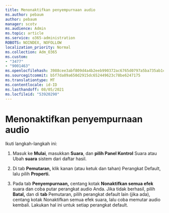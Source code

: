 ```yaml
---
title: Menonaktifkan penyempurnaan audio
ms.author: pebaum
author: pebaum
manager: scotv
ms.audience: Admin
ms.topic: article
ms.service: o365-administration
ROBOTS: NOINDEX, NOFOLLOW
localization_priority: Normal
ms.collection: Adm_O365
ms.custom:
- "3477"
- "9001463"
ms.openlocfilehash: 3988cee3abf809d4a4b2eeb990372ac6765d0797a5ba735ab1c089abb6e81bb8
ms.sourcegitcommit: b5f7da89a650d2915dc652449623c78be6247175
ms.translationtype: MT
ms.contentlocale: id-ID
ms.lasthandoff: 08/05/2021
ms.locfileid: "53920290"
---
```

# <a name="turn-off-audio-enhancement"></a>Menonaktifkan penyempurnaan audio

Ikuti langkah-langkah ini:

1. Masuk ke **Mulai**, masukkan **Suara**, dan **pilih Panel Kontrol** Suara atau Ubah **suara** sistem dari daftar hasil.

2. Di tab **Pemutaran,** klik kanan (atau ketuk dan tahan) Perangkat Default, lalu pilih **Properti.**

3. Pada tab **Penyempurnaan,** centang kotak **Nonaktifkan semua efek** suara dan coba putar perangkat audio Anda. Jika tidak berhasil, pilih **Batal,** dan di **tab** Pemutaran, pilih perangkat default lain  (jika ada), centang kotak Nonaktifkan semua efek suara, lalu coba memutar audio kembali. Lakukan hal ini untuk setiap perangkat default.

